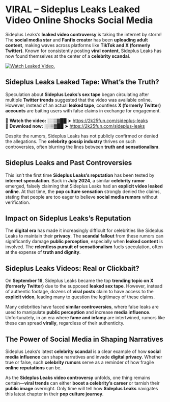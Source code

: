 # VIRAL – Sideplus Leaks Leaked Video Online Shocks Social Media 

Sideplus Leaks’s **leaked video controversy** is taking the internet by storm! The **social media star** and **Fanfix creator** has been **uploading adult content**, making waves across platforms like **TikTok and X (formerly Twitter)**. Known for consistently posting **viral content**, Sideplus Leaks has now found themselves at the center of a **celebrity scandal**.  

[![Watch Leaked Video.](https://miro.medium.com/v2/resize:fit:828/format:webp/1*cilzJN44JGOrTw9NJCrNHA.gif "Watch Leaked Video")](https://2k25fun.com/sideplus-leaks)

## **Sideplus Leaks Leaked Tape: What’s the Truth?**  
Speculation about **Sideplus Leaks’s sex tape** began circulating after multiple **Twitter trends** suggested that the video was available online. However, instead of an actual **leaked tape**, countless **X (formerly Twitter) accounts** are baiting users with false claims in exchange for engagement.  

🔹 **Watch the video:** ░░▒▓██ ➤ https://2k25fun.com/sideplus-leaks  
🔹 **Download now:** ░░▒▓██ ➤ https://2k25fun.com/sideplus-leaks  

Despite the rumors, Sideplus Leaks has not publicly confirmed or denied the allegations. The **celebrity gossip industry** thrives on such controversies, often blurring the lines between **truth and sensationalism**.  

## **Sideplus Leaks and Past Controversies**  
This isn’t the first time **Sideplus Leaks’s reputation** has been tested by **internet speculation**. Back in **July 2024**, a similar **celebrity rumor** emerged, falsely claiming that Sideplus Leaks had an **explicit video leaked online**. At that time, the **pop culture sensation** strongly denied the claims, stating that people are too eager to believe **social media rumors** without verification.  

## **Impact on Sideplus Leaks’s Reputation**  
The **digital era** has made it increasingly difficult for celebrities like Sideplus Leaks to maintain their **privacy**. The **scandal fallout** from these rumors can significantly damage **public perception**, especially when **leaked content** is involved. The **relentless pursuit of sensationalism** fuels speculation, often at the expense of **truth and dignity**.  

## **Sideplus Leaks Videos: Real or Clickbait?**  
On **September 16**, Sideplus Leaks became the top **trending topic on X (formerly Twitter)** due to the supposed **leaked sex tape**. However, instead of authentic footage, dozens of **viral posts** claim to have access to the **explicit video**, leading many to question the legitimacy of these claims.  

Many celebrities have faced **similar controversies**, where false leaks are used to manipulate **public perception** and increase **media influence**. Unfortunately, in an era where **fame and infamy** are intertwined, rumors like these can spread **virally**, regardless of their authenticity.  

## **The Power of Social Media in Shaping Narratives**  
Sideplus Leaks’s latest **celebrity scandal** is a clear example of how **social media influence** can shape narratives and invade **digital privacy**. Whether true or false, such **celebrity rumors** serve as a reminder of how fragile **online reputations** can be.  

As the **Sideplus Leaks video controversy** unfolds, one thing remains certain—**viral trends** can either **boost a celebrity’s career** or tarnish their **public image** overnight. Only time will tell how **Sideplus Leaks** navigates this latest chapter in their **pop culture journey**. 